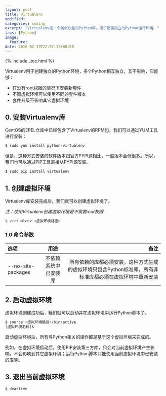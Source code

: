 ```yaml
---
layout: post
title: Virtualenv
modified:
categories: coding
excerpt: "Virtualenv是一个类似沙盒的Python库，用于配置独立的Python运行环境。"
tags: [Python]
image:
  feature:
date: 2016-02-19T22:57:17+08:00
---
```


{% include _toc.html %}

Virtualenv用于创建独立的Python环境，多个Python相互独立，互不影响，它能够：

* 在没有root权限的情况下安装新套件
* 不同虚拟环境可以使用不同的套件版本
* 套件升级不影响其它虚拟环境

## 0. 安装Virtualenv库

CentOS的EPEL仓库中已经包含了Virtualenv的RPM包，我们可以通过YUM工具进行安装：

~~~ bash
$ sudo yum install python-virtualenv
~~~

但是，这种方式安装的软件版本跟官方PYPI源相比，一般版本会低很多。所以，我们也可以通过PIP工具直接从PYPI源安装。

~~~ bash
$ sudo pip install virtualenv
~~~

## 1. 创建虚拟环境

Virtualenv库安装完成后，我们就可以创建虚拟环境了。

*注：使用Virtualenv创建虚拟环境是不需要root权限*

~~~ bash
$ virtualenv <虚拟环境路径>
~~~

### 1.0 命令参数

| 选项                 | 用途         | 备注                                       |
| :------------------ | :----------: | ----------------------------------------: |
| --no-site-packages | 不依赖系统中已安装库 | 所有依赖的库都必须安装，这种方式生成的虚拟环境只包含Python标准库，所有非标准库都必须在虚拟环境中重新安装 |

## 2. 启动虚拟环境

虚拟环境创建成功后，我们就可以启动并在虚拟环境中运行Python脚本了。

~~~ bash
$ source <虚拟环境路径>/bin/active
[虚拟环境名称]$
~~~

启动虚拟环境后，所有与Python相关的操作都是基于这个虚拟环境来完成的。

例如，在虚拟环境启动后，使用PIP安装第三方库，只会对当前虚拟环境产生影响，不会影响到其它虚拟环境；运行Python脚本只能使用当前虚拟环境中已安装的库等。

## 3. 退出当前虚拟环境

~~~ bash
$ deactive
~~~

